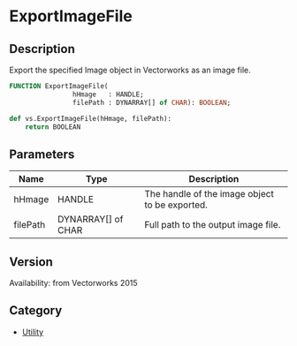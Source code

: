 # ExportImageFile

## Description
Export the specified Image object in Vectorworks as an image file.

```pascal
FUNCTION ExportImageFile(
				hHmage   : HANDLE;
				filePath : DYNARRAY[] of CHAR): BOOLEAN;
```

```python
def vs.ExportImageFile(hHmage, filePath):
    return BOOLEAN
```

## Parameters
|Name|Type|Description|
|---|---|---|
|hHmage|HANDLE|The handle of the image object to be exported.|
|filePath|DYNARRAY[] of CHAR|Full path to the output image file.|

## Version
Availability: from Vectorworks 2015

## Category
* [Utility](../Categories/Utility.md)
